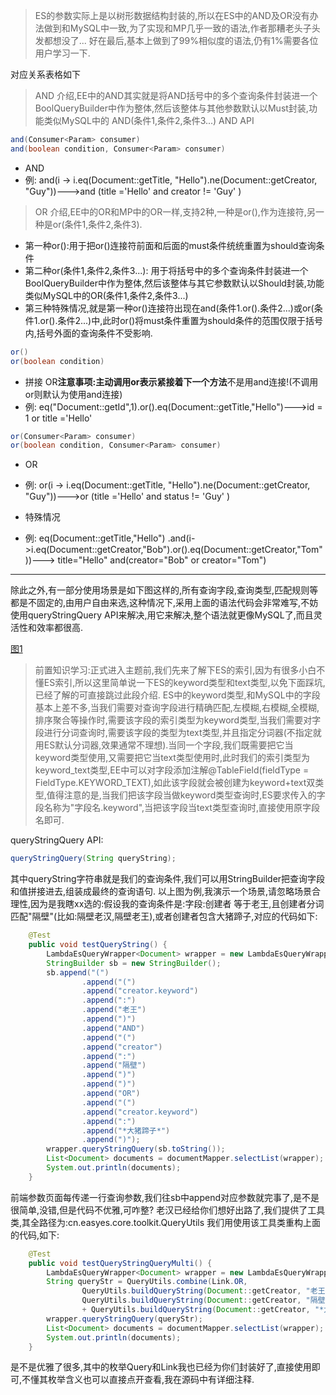 > ES的参数实际上是以树形数据结构封装的,所以在ES中的AND及OR没有办法做到和MySQL中一致,为了实现和MP几乎一致的语法,作者那糟老头子头发都想没了...
> 好在最后,基本上做到了99%相似度的语法,仍有1%需要各位用户学习一下.

对应关系表格如下



> AND 介绍,EE中的AND其实就是将AND括号中的多个查询条件封装进一个BoolQueryBuilder中作为整体,然后该整体与其他参数默认以Must封装,功能类似MySQL中的 AND(条件1,条件2,条件3...)
AND API
```java
and(Consumer<Param> consumer)
and(boolean condition, Consumer<Param> consumer)
```

- AND 
- 例: and(i -> i.eq(Document::getTitle, "Hello").ne(Document::getCreator, "Guy"))--->and (title ='Hello' and creator != 'Guy' )

> OR 介绍,EE中的OR和MP中的OR一样,支持2种,一种是or(),作为连接符,另一种是or(条件1,条件2,条件3).
- 第一种or():用于把or()连接符前面和后面的must条件统统重置为should查询条件
- 第二种or(条件1,条件2,条件3...): 用于将括号中的多个查询条件封装进一个BoolQueryBuilder中作为整体,然后该整体与其它参数默认以Should封装,功能类似MySQL中的OR(条件1,条件2,条件3...)
- 第三种特殊情况,就是第一种or()连接符出现在and(条件1.or().条件2...)或or(条件1.or().条件2...)中,此时or()将must条件重置为should条件的范围仅限于括号内,括号外面的查询条件不受影响.

```java
or()
or(boolean condition)
```

- 拼接 OR**注意事项:**主动调用or表示紧接着下一个**方法**不是用and连接!(不调用or则默认为使用and连接)
- 例: eq("Document::getId",1).or().eq(Document::getTitle,"Hello")--->id = 1 or title ='Hello'

```java
or(Consumer<Param> consumer)
or(boolean condition, Consumer<Param> consumer)
```

- OR 
- 例: or(i -> i.eq(Document::getTitle, "Hello").ne(Document::getCreator, "Guy"))--->or (title ='Hello' and status != 'Guy' )

- 特殊情况
- 例: eq(Document::getTitle,"Hello")
     .and(i->i.eq(Document::getCreator,"Bob").or().eq(Document::getCreator,"Tom"))---> title="Hello" and(creator="Bob" or creator="Tom")

---

除此之外,有一部分使用场景是如下图这样的,所有查询字段,查询类型,匹配规则等都是不固定的,由用户自由来选,这种情况下,采用上面的语法代码会非常难写,不妨使用queryStringQuery API来解决,用它来解决,整个语法就更像MySQL了,而且灵活性和效率都很高.

[图1](https://iknow.hs.net/7bcf189a-053a-48fa-85d6-ef8b763d427a.png)


>前置知识学习:正式进入主题前,我们先来了解下ES的索引,因为有很多小白不懂ES索引,所以这里简单说一下ES的keyword类型和text类型,以免下面踩坑,已经了解的可直接跳过此段介绍.
ES中的keyword类型,和MySQL中的字段基本上差不多,当我们需要对查询字段进行精确匹配,左模糊,右模糊,全模糊,排序聚合等操作时,需要该字段的索引类型为keyword类型,当我们需要对字段进行分词查询时,需要该字段的类型为text类型,并且指定分词器(不指定就用ES默认分词器,效果通常不理想).当同一个字段,我们既需要把它当keyword类型使用,又需要把它当text类型使用时,此时我们的索引类型为keyword_text类型,EE中可以对字段添加注解@TableField(fieldType = FieldType.KEYWORD_TEXT),如此该字段就会被创建为keyword+text双类型,值得注意的是,当我们把该字段当做keyword类型查询时,ES要求传入的字段名称为"字段名.keyword",当把该字段当text类型查询时,直接使用原字段名即可.


queryStringQuery API:

```java
queryStringQuery(String queryString);
```

其中queryString字符串就是我们的查询条件,我们可以用StringBuilder把查询字段和值拼接进去,组装成最终的查询语句.
以上图为例,我演示一个场景,请忽略场景合理性,因为是我瞎xx选的:假设我的查询条件是:字段:创建者 等于老王,且创建者分词匹配"隔壁"(比如:隔壁老汉,隔壁老王),或者创建者包含大猪蹄子,对应的代码如下:
```java
    @Test
    public void testQueryString() {
        LambdaEsQueryWrapper<Document> wrapper = new LambdaEsQueryWrapper<>();
        StringBuilder sb = new StringBuilder();
        sb.append("(")
                .append("(")
                .append("creator.keyword")
                .append(":")
                .append("老王")
                .append(")")
                .append("AND")
                .append("(")
                .append("creator")
                .append(":")
                .append("隔壁")
                .append(")")
                .append(")")
                .append("OR")
                .append("(")
                .append("creator.keyword")
                .append(":")
                .append("*大猪蹄子*")
                .append(")");
        wrapper.queryStringQuery(sb.toString());
        List<Document> documents = documentMapper.selectList(wrapper);
        System.out.println(documents);
    }
```
前端参数页面每传递一行查询参数,我们往sb中append对应参数就完事了,是不是很简单,没错,但是代码不优雅,可咋整? 老汉已经给你们想好出路了,我们提供了工具类,其全路径为:cn.easyes.core.toolkit.QueryUtils
我们用使用该工具类重构上面的代码,如下:
```java
    @Test
    public void testQueryStringQueryMulti() {
        LambdaEsQueryWrapper<Document> wrapper = new LambdaEsQueryWrapper<>();
        String queryStr = QueryUtils.combine(Link.OR,
                QueryUtils.buildQueryString(Document::getCreator, "老王", Query.EQ, Link.AND),
                QueryUtils.buildQueryString(Document::getCreator, "隔壁", Query.MATCH))
                + QueryUtils.buildQueryString(Document::getCreator, "*大猪蹄子*", Query.EQ);
        wrapper.queryStringQuery(queryStr);
        List<Document> documents = documentMapper.selectList(wrapper);
        System.out.println(documents);
    }
```
是不是优雅了很多,其中的枚举Query和Link我也已经为你们封装好了,直接使用即可,不懂其枚举含义也可以直接点开查看,我在源码中有详细注释.